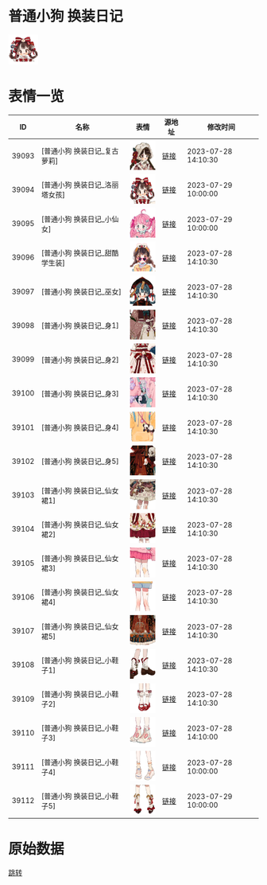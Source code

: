 # 普通小狗 换装日记

<img src="./cover.png" height="60" alt="cover" />

# 表情一览

|ID|名称|表情|源地址|修改时间|
|----|----|----|----|----|
|39093|[普通小狗 换装日记_复古萝莉]|<img src="./pic/039093_%5B普通小狗 换装日记_复古萝莉%5D.png" height="60" alt="复古萝莉"/>|[链接](https://i0.hdslb.com/bfs/garb/9ec3a1ed9dfd4bb21948f256003c210d454ea9ce.png)|2023-07-28 14:10:30|
|39094|[普通小狗 换装日记_洛丽塔女孩]|<img src="./pic/039094_%5B普通小狗 换装日记_洛丽塔女孩%5D.png" height="60" alt="洛丽塔女孩"/>|[链接](https://i0.hdslb.com/bfs/garb/d15ef40762817199d0e17b6a5a127e872d161616.png)|2023-07-29 10:00:00|
|39095|[普通小狗 换装日记_小仙女]|<img src="./pic/039095_%5B普通小狗 换装日记_小仙女%5D.png" height="60" alt="小仙女"/>|[链接](https://i0.hdslb.com/bfs/garb/1f00c455d34f0cf41331c9dfcb0f774bd5aaab97.png)|2023-07-29 10:00:00|
|39096|[普通小狗 换装日记_甜酷学生装]|<img src="./pic/039096_%5B普通小狗 换装日记_甜酷学生装%5D.png" height="60" alt="甜酷学生装"/>|[链接](https://i0.hdslb.com/bfs/garb/058f65c547472fe1fa65181da04828d10af5e31b.png)|2023-07-28 14:10:30|
|39097|[普通小狗 换装日记_巫女]|<img src="./pic/039097_%5B普通小狗 换装日记_巫女%5D.png" height="60" alt="巫女"/>|[链接](https://i0.hdslb.com/bfs/garb/db4b70edf8ddde80ffa46ac9c341aefc8484b30d.png)|2023-07-28 14:10:30|
|39098|[普通小狗 换装日记_身1]|<img src="./pic/039098_%5B普通小狗 换装日记_身1%5D.png" height="60" alt="身1"/>|[链接](https://i0.hdslb.com/bfs/garb/4733cc5d14e255687c988c77d056855fc5c7ee81.png)|2023-07-28 14:10:30|
|39099|[普通小狗 换装日记_身2]|<img src="./pic/039099_%5B普通小狗 换装日记_身2%5D.png" height="60" alt="身2"/>|[链接](https://i0.hdslb.com/bfs/garb/462b308e081fe87c25d7e7fcf549175c8c969958.png)|2023-07-28 14:10:30|
|39100|[普通小狗 换装日记_身3]|<img src="./pic/039100_%5B普通小狗 换装日记_身3%5D.png" height="60" alt="身3"/>|[链接](https://i0.hdslb.com/bfs/garb/e0ffe83d1b56d4e2a3c38a53e6b9569f29f46fbe.png)|2023-07-28 14:10:30|
|39101|[普通小狗 换装日记_身4]|<img src="./pic/039101_%5B普通小狗 换装日记_身4%5D.png" height="60" alt="身4"/>|[链接](https://i0.hdslb.com/bfs/garb/6d141a43debf2ecc0a4ddf20877450bb16429951.png)|2023-07-28 14:10:30|
|39102|[普通小狗 换装日记_身5]|<img src="./pic/039102_%5B普通小狗 换装日记_身5%5D.png" height="60" alt="身5"/>|[链接](https://i0.hdslb.com/bfs/garb/33ff9bdd402baeb3a51fe1eb1ce7909a5785a0b6.png)|2023-07-28 14:10:30|
|39103|[普通小狗 换装日记_仙女裙1]|<img src="./pic/039103_%5B普通小狗 换装日记_仙女裙1%5D.png" height="60" alt="仙女裙1"/>|[链接](https://i0.hdslb.com/bfs/garb/bac9c7e70aa0f3e6c6526313295b07db6b502a6b.png)|2023-07-28 14:10:30|
|39104|[普通小狗 换装日记_仙女裙2]|<img src="./pic/039104_%5B普通小狗 换装日记_仙女裙2%5D.png" height="60" alt="仙女裙2"/>|[链接](https://i0.hdslb.com/bfs/garb/2f0e2ea636de5198bb0e5a833d480f6a8b7beb75.png)|2023-07-28 14:10:30|
|39105|[普通小狗 换装日记_仙女裙3]|<img src="./pic/039105_%5B普通小狗 换装日记_仙女裙3%5D.png" height="60" alt="仙女裙3"/>|[链接](https://i0.hdslb.com/bfs/garb/64dd772defc60352afbf2c7463c6f2249a29b2c9.png)|2023-07-28 14:10:30|
|39106|[普通小狗 换装日记_仙女裙4]|<img src="./pic/039106_%5B普通小狗 换装日记_仙女裙4%5D.png" height="60" alt="仙女裙4"/>|[链接](https://i0.hdslb.com/bfs/garb/6435f2df3fff9640bd3b81dacdf6f9502b45f9de.png)|2023-07-28 14:10:30|
|39107|[普通小狗 换装日记_仙女裙5]|<img src="./pic/039107_%5B普通小狗 换装日记_仙女裙5%5D.png" height="60" alt="仙女裙5"/>|[链接](https://i0.hdslb.com/bfs/garb/7d1d74a3b89a5acf8102922342c9d9034dd272a6.png)|2023-07-28 14:10:30|
|39108|[普通小狗 换装日记_小鞋子1]|<img src="./pic/039108_%5B普通小狗 换装日记_小鞋子1%5D.png" height="60" alt="小鞋子1"/>|[链接](https://i0.hdslb.com/bfs/garb/dca960126966bfa979db6eb9caed703e4a2b96c0.png)|2023-07-28 14:10:30|
|39109|[普通小狗 换装日记_小鞋子2]|<img src="./pic/039109_%5B普通小狗 换装日记_小鞋子2%5D.png" height="60" alt="小鞋子2"/>|[链接](https://i0.hdslb.com/bfs/garb/b4f212e8f5a7638447d237ef25aa5e96b49997b4.png)|2023-07-28 14:10:30|
|39110|[普通小狗 换装日记_小鞋子3]|<img src="./pic/039110_%5B普通小狗 换装日记_小鞋子3%5D.png" height="60" alt="小鞋子3"/>|[链接](https://i0.hdslb.com/bfs/garb/eaed3c42df3a403b5bf7965765c6f73d16256378.png)|2023-07-28 14:10:00|
|39111|[普通小狗 换装日记_小鞋子4]|<img src="./pic/039111_%5B普通小狗 换装日记_小鞋子4%5D.png" height="60" alt="小鞋子4"/>|[链接](https://i0.hdslb.com/bfs/garb/a1a307e3aa35d7d0a6eb4f2e286fc259a4355d95.png)|2023-07-28 10:00:00|
|39112|[普通小狗 换装日记_小鞋子5]|<img src="./pic/039112_%5B普通小狗 换装日记_小鞋子5%5D.png" height="60" alt="小鞋子5"/>|[链接](https://i0.hdslb.com/bfs/garb/c801927e8212ceaeaee41e7b7f774ec39a4feb32.png)|2023-07-29 10:00:00|

# 原始数据

[跳转](./raw.json)

